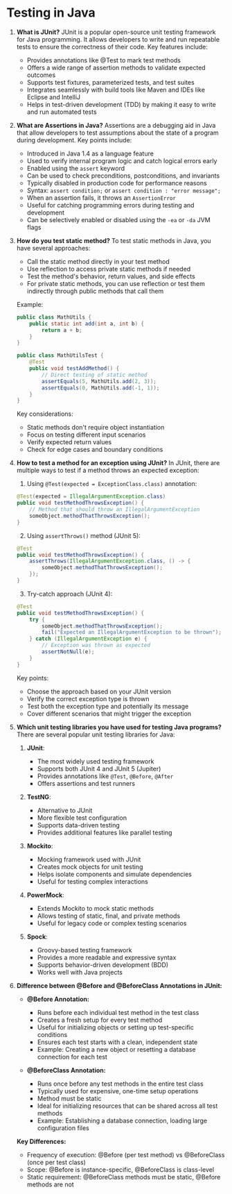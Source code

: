 # Testing in Java

1. **What is JUnit?**
   JUnit is a popular open-source unit testing framework for Java programming. It allows developers to write and run repeatable tests to ensure the correctness of their code. Key features include:

   - Provides annotations like @Test to mark test methods
   - Offers a wide range of assertion methods to validate expected outcomes
   - Supports test fixtures, parameterized tests, and test suites
   - Integrates seamlessly with build tools like Maven and IDEs like Eclipse and IntelliJ
   - Helps in test-driven development (TDD) by making it easy to write and run automated tests

2. **What are Assertions in Java?**
   Assertions are a debugging aid in Java that allow developers to test assumptions about the state of a program during development. Key points include:

   - Introduced in Java 1.4 as a language feature
   - Used to verify internal program logic and catch logical errors early
   - Enabled using the `assert` keyword
   - Can be used to check preconditions, postconditions, and invariants
   - Typically disabled in production code for performance reasons
   - Syntax: `assert condition;` or `assert condition : "error message";`
   - When an assertion fails, it throws an `AssertionError`
   - Useful for catching programming errors during testing and development
   - Can be selectively enabled or disabled using the `-ea` or `-da` JVM flags

3. **How do you test static method?**
   To test static methods in Java, you have several approaches:

   - Call the static method directly in your test method
   - Use reflection to access private static methods if needed
   - Test the method's behavior, return values, and side effects
   - For private static methods, you can use reflection or test them indirectly through public methods that call them

   Example:

   ```java
   public class MathUtils {
       public static int add(int a, int b) {
           return a + b;
       }
   }

   public class MathUtilsTest {
       @Test
       public void testAddMethod() {
           // Direct testing of static method
           assertEquals(5, MathUtils.add(2, 3));
           assertEquals(0, MathUtils.add(-1, 1));
       }
   }
   ```

   Key considerations:

   - Static methods don't require object instantiation
   - Focus on testing different input scenarios
   - Verify expected return values
   - Check for edge cases and boundary conditions

4. **How to test a method for an exception using JUnit?**
   In JUnit, there are multiple ways to test if a method throws an expected exception:

   1. Using `@Test(expected = ExceptionClass.class)` annotation:

   ```java
   @Test(expected = IllegalArgumentException.class)
   public void testMethodThrowsException() {
       // Method that should throw an IllegalArgumentException
       someObject.methodThatThrowsException();
   }
   ```

   2. Using `assertThrows()` method (JUnit 5):

   ```java
   @Test
   public void testMethodThrowsException() {
       assertThrows(IllegalArgumentException.class, () -> {
           someObject.methodThatThrowsException();
       });
   }
   ```

   3. Try-catch approach (JUnit 4):

   ```java
   @Test
   public void testMethodThrowsException() {
       try {
           someObject.methodThatThrowsException();
           fail("Expected an IllegalArgumentException to be thrown");
       } catch (IllegalArgumentException e) {
           // Exception was thrown as expected
           assertNotNull(e);
       }
   }
   ```

   Key points:

   - Choose the approach based on your JUnit version
   - Verify the correct exception type is thrown
   - Test both the exception type and potentially its message
   - Cover different scenarios that might trigger the exception

5. **Which unit testing libraries you have used for testing Java programs?**
   There are several popular unit testing libraries for Java:

   1. **JUnit**:

      - The most widely used testing framework
      - Supports both JUnit 4 and JUnit 5 (Jupiter)
      - Provides annotations like `@Test`, `@Before`, `@After`
      - Offers assertions and test runners

   2. **TestNG**:

      - Alternative to JUnit
      - More flexible test configuration
      - Supports data-driven testing
      - Provides additional features like parallel testing

   3. **Mockito**:

      - Mocking framework used with JUnit
      - Creates mock objects for unit testing
      - Helps isolate components and simulate dependencies
      - Useful for testing complex interactions

   4. **PowerMock**:

      - Extends Mockito to mock static methods
      - Allows testing of static, final, and private methods
      - Useful for legacy code or complex testing scenarios

   5. **Spock**:
      - Groovy-based testing framework
      - Provides a more readable and expressive syntax
      - Supports behavior-driven development (BDD)
      - Works well with Java projects

6. **Difference between @Before and @BeforeClass Annotations in JUnit:**

   - **@Before Annotation:**

     - Runs before each individual test method in the test class
     - Creates a fresh setup for every test method
     - Useful for initializing objects or setting up test-specific conditions
     - Ensures each test starts with a clean, independent state
     - Example: Creating a new object or resetting a database connection for each test

   - **@BeforeClass Annotation:**
     - Runs once before any test methods in the entire test class
     - Typically used for expensive, one-time setup operations
     - Method must be static
     - Ideal for initializing resources that can be shared across all test methods
     - Example: Establishing a database connection, loading large configuration files

   **Key Differences:**

   - Frequency of execution: @Before (per test method) vs @BeforeClass (once per test class)
   - Scope: @Before is instance-specific, @BeforeClass is class-level
   - Static requirement: @BeforeClass methods must be static, @Before methods are not
